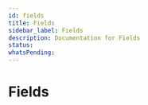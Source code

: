 ```yaml
---
id: fields
title: Fields
sidebar_label: Fields
description: Documentation for Fields
status: 
whatsPending: 
---
```


# Fields

